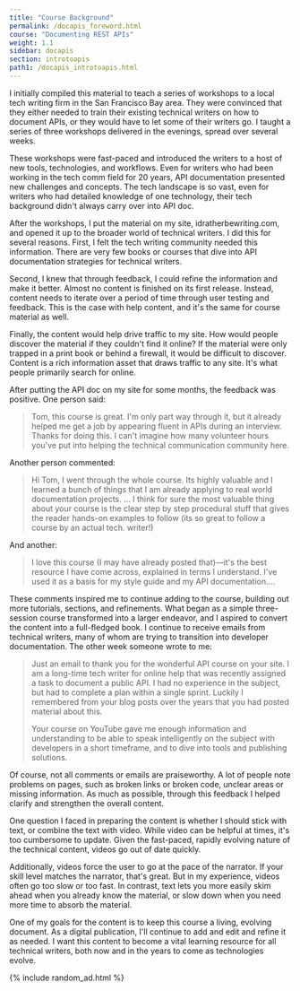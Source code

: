 ```yaml
---
title: "Course Background"
permalink: /docapis_foreword.html
course: "Documenting REST APIs"
weight: 1.1
sidebar: docapis
section: introtoapis
path1: /docapis_introtoapis.html
---
```


I initially compiled this material to teach a series of workshops to a local tech writing firm in the San Francisco Bay area. They were convinced that they either needed to train their existing technical writers on how to document APIs, or they would have to let some of their writers go. I taught a series of three workshops delivered in the evenings, spread over several weeks.

These workshops were fast-paced and introduced the writers to a host of new tools, technologies, and workflows. Even for writers who had been working in the tech comm field for 20 years, API documentation presented new challenges and concepts. The tech landscape is so vast, even for writers who had detailed knowledge of one technology, their tech background didn't always carry over into API doc.

After the workshops, I put the material on my site, idratherbewriting.com, and opened it up to the broader world of technical writers. I did this for several reasons. First, I felt the tech writing community needed this information. There are very few books or courses that dive into API documentation strategies for technical writers.

Second, I knew that through feedback, I could refine the information and make it better. Almost no content is finished on its first release. Instead, content needs to iterate over a period of time through user testing and feedback. This is the case with help content, and it's the same for course material as well.

Finally, the content would help drive traffic to my site. How would people discover the material if they couldn't find it online? If the material were only trapped in a print book or behind a firewall, it would be difficult to discover. Content is a rich information asset that draws traffic to any site. It's what people primarily search for online.

After putting the API doc on my site for some months, the feedback was positive. One person said:

> Tom, this course is great. I'm only part way through it, but it already helped me get a job by appearing fluent in APIs during an interview. Thanks for doing this. I can't imagine how many volunteer hours you've put into helping the technical communication community here.

Another person commented:

> Hi Tom, I went through the whole course. Its highly valuable and I learned a bunch of things that I am already applying to real world documentation projects. ...  I think for sure the most valuable thing about your course is the clear step by step procedural stuff that gives the reader hands-on examples to follow (its so great to follow a course by an actual tech. writer!)

And another:

> I love this course (I may have already posted that)—it's the best resource I have come across, explained in terms I understand. I've used it as a basis for my style guide and my API documentation....

These comments inspired me to continue adding to the course, building out more tutorials, sections, and refinements. What began as a simple three-session course transformed into a larger endeavor, and I aspired to convert the content into a full-fledged book. I continue to receive emails from technical writers, many of whom are trying to transition into developer documentation.  The other week someone wrote to me:

> Just an email to thank you for the wonderful API course on your site. I am a long-time tech writer for online help that was recently assigned a task to document a public API. I had no experience in the subject, but had to complete a plan within a single sprint. Luckily I remembered from your blog posts over the years that you had posted material about this.
>
> Your course on YouTube gave me enough information and understanding to be able to speak intelligently on the subject with developers in a short timeframe, and to dive into tools and publishing solutions.

Of course, not all comments or emails are praiseworthy. A lot of people note problems on pages, such as broken links or broken code, unclear areas or missing information. As much as possible, through this feedback I helped clarify and strengthen the overall content.

One question I faced in preparing the content is whether I should stick with text, or combine the text with video. While video can be helpful at times, it's too cumbersome to update. Given the fast-paced, rapidly evolving nature of the technical content, videos go out of date quickly.

Additionally, videos force the user to go at the pace of the narrator. If your skill level matches the narrator, that's great. But in my experience, videos often go too slow or too fast. In contrast, text lets you more easily skim ahead when you already know the material, or slow down when you need more time to absorb the material.

One of my goals for the content is to keep this course a living, evolving document. As a digital publication, I'll continue to add and edit and refine it as needed. I want this content to become a vital learning resource for all technical writers, both now and in the years to come as technologies evolve.

{% include random_ad.html %}
